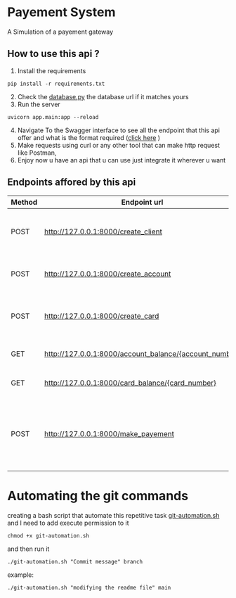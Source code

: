 # Payement System

A Simulation of a payement gateway

## How to use this api ?

1. Install the requirements

```
pip install -r requirements.txt
```

2. Check the [database.py](app/database.py) the database url if it matches yours
3. Run the server

```
uvicorn app.main:app --reload
```

4. Navigate To the Swagger interface to see all the endpoint that this api offer and what is the format required ([click here](http://127.0.0.1:8000/docs#/) )
5. Make requests using curl or any other tool that can make http request like Postman,
6. Enjoy now u have an api that u can use just integrate it wherever u want

## Endpoints affored by this api

| Method | Endpoint url                                           | Description                                                           |
| ------ | ------------------------------------------------------ | --------------------------------------------------------------------- |
| POST   | http://127.0.0.1:8000/create_client                    | To create a Client that can have a Banque account                     |
| POST   | http://127.0.0.1:8000/create_account                   | To create a Banque account for a client                               |
| POST   | http://127.0.0.1:8000/create_card                      | To create a Card like credit card or visa or master                   |
| GET    | http://127.0.0.1:8000/account_balance/{account_number} | To check the account balance                                          |
| GET    | http://127.0.0.1:8000/card_balance/{card_number}       | To check the card balance                                             |
| POST   | http://127.0.0.1:8000/make_payement                    | To do a transaction using the card info and account number and amount |

# Automating the git commands

creating a bash script that automate this repetitive task [git-automation.sh](git-automation.sh)
and I need to add execute permission to it

```
chmod +x git-automation.sh
```

and then run it

```
./git-automation.sh "Commit message" branch
```

example:

```
./git-automation.sh "modifying the readme file" main
```

